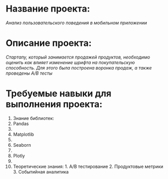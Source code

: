 # **Название проекта:**
  *Анализ пользовательского поведения в мобильном приложении*
# **Описание проекта:**  
  *Стартапу, который занимается продажей продуктов, необходимо оценить как влияет изменение шрифта на покупательскую способность.
  Для этого была построена воронка продаж, а также проведены A/B тесты*
# **Требуемые навыки для выполнения проекта:**
  1. Знание библиотек:
    <li>Pandas<li>
    <li>Matplotlib<li>
    <li>Seaborn<li>
    <li>Plotly<li>
  2. Теоретические знания:
    1. A/B тестирование
    2. Продуктовые метрики
    3. Событийная аналитика 
